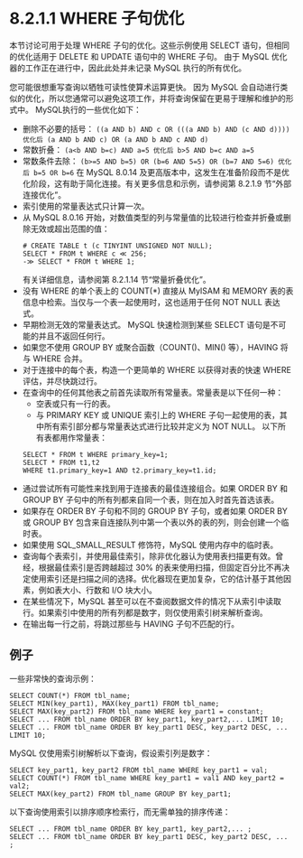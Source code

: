 # 8.2.1.1 WHERE 子句优化
本节讨论可用于处理 WHERE 子句的优化。这些示例使用 SELECT 语句，但相同的优化适用于 DELETE 和 UPDATE 语句中的 WHERE 子句。
由于 MySQL 优化器的工作正在进行中，因此此处并未记录 MySQL 执行的所有优化。

您可能很想重写查询以牺牲可读性使算术运算更快。 因为 MySQL 会自动进行类似的优化，所以您通常可以避免这项工作，并将查询保留在更易于理解和维护的形式中。
MySQL执行的一些优化如下：
* 删除不必要的括号：
  ``` ((a AND b) AND c OR (((a AND b) AND (c AND d)))) 优化后 (a AND b AND c) OR (a AND b AND c AND d) ```
* 常数折叠：
  ``` (a<b AND b=c) AND a=5 优化后 b>5 AND b=c AND a=5 ```
* 常数条件去除：
  ``` (b>=5 AND b=5) OR (b=6 AND 5=5) OR (b=7 AND 5=6) 优化后 b=5 OR b=6 ```
  在 MySQL 8.0.14 及更高版本中，这发生在准备阶段而不是优化阶段，这有助于简化连接。有关更多信息和示例，请参阅第 8.2.1.9 节“外部连接优化”。
* 索引使用的常量表达式只计算一次。
* 从 MySQL 8.0.16 开始，对数值类型的列与常量值的比较进行检查并折叠或删除无效或超出范围的值：
  ```
  # CREATE TABLE t (c TINYINT UNSIGNED NOT NULL);
  SELECT * FROM t WHERE c ≪ 256;
  -≫ SELECT * FROM t WHERE 1; 
  ```
  有关详细信息，请参阅第 8.2.1.14 节“常量折叠优化”。
* 没有 WHERE 的单个表上的 COUNT(*) 直接从 MyISAM 和 MEMORY 表的表信息中检索。当仅与一个表一起使用时，这也适用于任何 NOT NULL 表达式。 
* 早期检测无效的常量表达式。 MySQL 快速检测到某些 SELECT 语句是不可能的并且不返回任何行。 
* 如果您不使用 GROUP BY 或聚合函数（COUNT()、MIN() 等），HAVING 将与 WHERE 合并。 
* 对于连接中的每个表，构造一个更简单的 WHERE 以获得对表的快速 WHERE 评估，并尽快跳过行。
* 在查询中的任何其他表之前首先读取所有常量表。常量表是以下任何一种：
  * 空表或只有一行的表。
  * 与 PRIMARY KEY 或 UNIQUE 索引上的 WHERE 子句一起使用的表，其中所有索引部分都与常量表达式进行比较并定义为 NOT NULL。
  以下所有表都用作常量表：
  ``` 
  SELECT * FROM t WHERE primary_key=1; 
  SELECT * FROM t1,t2
  WHERE t1.primary_key=1 AND t2.primary_key=t1.id; 
  ```
* 通过尝试所有可能性来找到用于连接表的最佳连接组合。如果 ORDER BY 和 GROUP BY 子句中的所有列都来自同一个表，则在加入时首先首选该表。 
* 如果存在 ORDER BY 子句和不同的 GROUP BY 子句，或者如果 ORDER BY 或 GROUP BY 包含来自连接队列中第一个表以外的表的列，则会创建一个临时表。 
* 如果使用 SQL_SMALL_RESULT 修饰符，MySQL 使用内存中的临时表。 
* 查询每个表索引，并使用最佳索引，除非优化器认为使用表扫描更有效。曾经，根据最佳索引是否跨越超过 30% 的表来使用扫描，但固定百分比不再决定使用索引还是扫描之间的选择。优化器现在更加复杂，它的估计基于其他因素，例如表大小、行数和 I/O 块大小。 
* 在某些情况下，MySQL 甚至可以在不查阅数据文件的情况下从索引中读取行。如果索引中使用的所有列都是数字，则仅使用索引树来解析查询。 
* 在输出每一行之前，将跳过那些与 HAVING 子句不匹配的行。

## 例子
一些非常快的查询示例：
```
SELECT COUNT(*) FROM tbl_name;
SELECT MIN(key_part1), MAX(key_part1) FROM tbl_name;
SELECT MAX(key_part2) FROM tbl_name WHERE key_part1 = constant;
SELECT ... FROM tbl_name ORDER BY key_part1, key_part2,... LIMIT 10;
SELECT ... FROM tbl_name ORDER BY key_part1 DESC, key_part2 DESC, ... LIMIT 10;
```

MySQL 仅使用索引树解析以下查询，假设索引列是数字：
```
SELECT key_part1, key_part2 FROM tbl_name WHERE key_part1 = val;
SELECT COUNT(*) FROM tbl_name WHERE key_part1 = val1 AND key_part2 = val2;
SELECT MAX(key_part2) FROM tbl_name GROUP BY key_part1;
```

以下查询使用索引以排序顺序检索行，而无需单独的排序传递：
```
SELECT ... FROM tbl_name ORDER BY key_part1, key_part2,... ;
SELECT ... FROM tbl_name ORDER BY key_part1 DESC, key_part2 DESC, ... ;
```